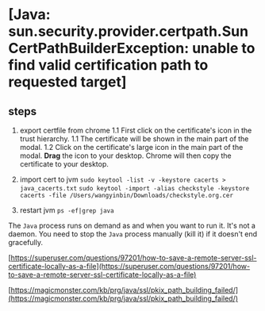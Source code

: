 # [Java: sun.security.provider.certpath.SunCertPathBuilderException: unable to find valid certification path to requested target]


## steps

1. export certfile from chrome
 1.1  First click on the certificate's icon in the trust hierarchy.
 1.1 The certificate will be shown in the main part of the modal.
 1.2  Click on the certificate's large icon in the main part of the modal. **Drag** the icon to your desktop. Chrome will then copy the certificate to your desktop.

2. import cert to jvm
`sudo keytool -list -v -keystore cacerts > java_cacerts.txt`
`sudo keytool -import -alias checkstyle -keystore  cacerts -file /Users/wangyinbin/Downloads/checkstyle.org.cer`

3. restart jvm
`ps -ef|grep java`




The `Java` process runs on demand as and when you want to run it. It's not a daemon. You need to stop the `Java` process manually (kill it) if it doesn't end gracefully.

[https://superuser.com/questions/97201/how-to-save-a-remote-server-ssl-certificate-locally-as-a-file](https://superuser.com/questions/97201/how-to-save-a-remote-server-ssl-certificate-locally-as-a-file)


[https://magicmonster.com/kb/prg/java/ssl/pkix_path_building_failed/](https://magicmonster.com/kb/prg/java/ssl/pkix_path_building_failed/)






